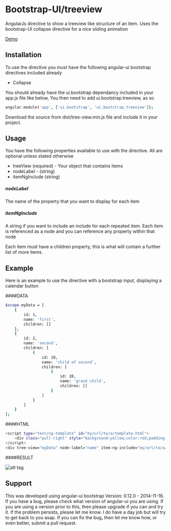 # Bootstrap-UI/treeview

AngularJs directive to show a treeview like structure of an item. Uses the bootstrap-UI collapse directive for a nice sliding animation

[Demo](http://plnkr.co/edit/S8UqwvXNGmDcPXV7a0N3?p=preview)

## Installation
To use the directive you must have the following angular-ui bootstrap directives included already
* Collapse

You should already have the ui.bootstrap dependancy included in your app.js file like below, You then need to add ui.bootstrap.treeview, as so
```sh
angular.module('app', ['ui.bootstrap', 'ui.bootstrap.treeview']);
```
Download the source from dist/tree-view.min.js file and include it in your project.

## Usage
You have the following properties available to use with the directive.  All are optional unless stated otherwise
* treeView (required) - Your object that contains items
* nodeLabel - (string)
* itemNgInclude (string)
 
##### nodeLabel
The name of the property that you want to display for each item
##### itemNgInclude
A string if you want to include an include for each repeated item. Each item is referenced as a node and you can reference any property within that node

Each item must have a children property, this is what will contain a further list of more items.

## Example
Here is an example to use the directive with a bootstrap input, displaying a calendar button

####DATA
```sh
$scope.myData = [
    {
        id: 1,
        name: 'first',
        children: []
    },
    {
        id: 2,
        name: 'second',
        children: [
            {
                id: 10,
                name: 'child of second',
                children: [
                    {
                        id: 20,
                        name: 'grand child',
                        children: []
                    }
                ]
            }
        ]
    }
];
```

####HTML
```sh
<script type="text/ng-template" id="my/url/to/a/template.html">
    <div class="pull-right" style="background:yellow;color:red;padding:5px">{{ node.name }}</div>
</script>
<div tree-view="myData" node-label="name" item-ng-include="my/url/to/a/template.html"></div>
```

####RESULT

![alt tag](http://imageshack.com/a/img909/2623/gn5r3S.gif)

## Support
This was developed using angular-ui bootstrap Version: 0.12.0 - 2014-11-16.  If you have a bug, please check what version of angular-ui you are using.  If you are using a version prior to this, then please upgrade if you can and try it. If the problem persists, please let me know.  I do have a day job but will try to get back to you asap.  If you can fix the bug, then let me know how, or even better, submit a pull request.